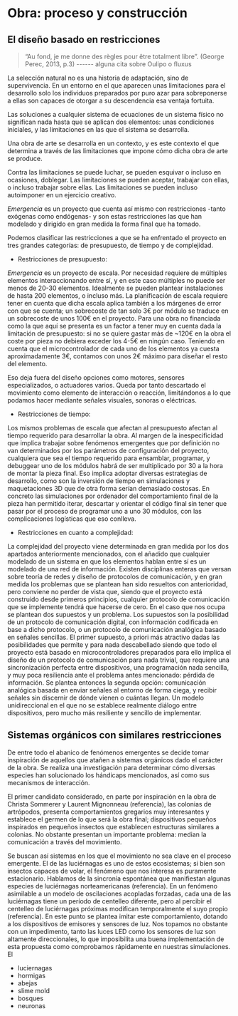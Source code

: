 # Obra: proceso y construcción

## El diseño basado en restricciones

> “Au fond, je me donne des règles pour être totalment libre”. (George Perec, 2013, p.3) ------ alguna cita sobre Oulipo o fluxus

La selección natural no es una historia de adaptación, sino de supervivencia. En un entorno en el que aparecen unas limitaciones para el desarrollo solo los individuos preparados por puro azar para sobreponerse a ellas son capaces de otorgar a su descendencia esa ventaja fortuita.

Las soluciones a cualquier sistema de ecuaciones de un sistema físico no significan nada hasta que se aplican dos elementos: unas condiciones iniciales, y las limitaciones en las que el sistema se desarrolla.

Una obra de arte se desarrolla en un contexto, y es este contexto el que determina a través de las limitaciones que impone cómo dicha obra de arte se produce.

Contra las limitaciones se puede luchar, se pueden esquivar o incluso en ocasiones, doblegar. Las limitaciones se pueden aceptar, trabajar con ellas, o incluso trabajar sobre ellas. Las limitaciones se pueden incluso autoimponer en un ejercicio creativo.

_Emergencia_ es un proyecto que cuenta así mismo con restricciones -tanto exógenas como endógenas- y son estas restricciones las que han modelado y dirigido en gran medida la forma final que ha tomado.

Podemos clasificar las restricciones a que se ha enfrentado el proyecto en tres grandes categorías: de presupuesto, de tiempo y de complejidad.

- Restricciones de presupuesto:

_Emergencia_ es un proyecto de escala. Por necesidad requiere de múltiples elementos interaccionando entre sí, y en este caso múltiples no puede ser menos de 20-30 elementos. Idealmente se pueden plantear instalaciones de hasta 200 elementos, o incluso más. La planificación de escala requiere tener en cuenta que dicha escala aplica también a los márgenes de error con que se cuenta; un sobrecoste de tan solo 3€ por módulo se traduce en un sobrecoste de unos 100€ en el proyecto. Para una obra no financiada como la que aquí se presenta es un factor a tener muy en cuenta dada la limitación de presupuesto: si no se quiere gastar más de ~120€ en la obra el coste por pieza no debiera exceder los 4-5€ en ningún caso. Teniendo en cuenta que el microcontrolador de cada uno de los elementos ya cuesta aproximadamente 3€, contamos con unos 2€ máximo para diseñar el resto del elemento.

Eso deja fuera del diseño opciones como motores, sensores especializados, o actuadores varios. Queda por tanto descartado el movimiento como elemento de interacción o reacción, limitándonos a lo que podamos hacer mediante señales visuales, sonoras o eléctricas.

- Restricciones de tiempo:

Los mismos problemas de escala que afectan al presupuesto afectan al tiempo requerido para desarrollar la obra. Al margen de la inespecificidad que implica trabajar sobre fenómenos emergentes que por definición no van determinados por los parámetros de configuración del proyecto, cualquiera que sea el tiempo requerido para ensamblar, programar, y debuggear uno de los módulos habrá de ser multiplicado por 30 a la hora de montar la pieza final. Eso implica adoptar diversas estrategias de desarrollo, como son la inversión de tiempo en simulaciones y maquetaciones 3D que de otra forma serían demasiado costosas. En concreto las simulaciones por ordenador del comportamiento final de la pieza han permitido iterar, descartar y orientar el código final sin tener que pasar por el proceso de programar uno a uno 30 módulos, con las complicaciones logísticas que eso conlleva.

- Restricciones en cuanto a complejidad:

La complejidad del proyecto viene determinada en gran medida por los dos apartados anteriormente mencionados, con el añadido que cualquier modelado de un sistema en que los elementos hablan entre sí es un modelado de una red de información. Existen disciplinas enteras que versan sobre teoría de redes y diseño de protocolos de comunicación, y en gran medida los problemas que se plantean han sido resueltos con anterioridad, pero conviene no perder de vista que, siendo que el proyecto está construido desde primeros principios, cualquier protocolo de comunicación que se implemente tendrá que hacerse de cero. En el caso que nos ocupa se plantean dos supuestos y un problema. Los supuestos son la posibilidad de un protocolo de comunicación digital, con información codificada en base a dicho protocolo, o un protocolo de comunicación analógica basado en señales sencillas. El primer supuesto, a priori más atractivo dadas las posibilidades que permite y para nada descabellado siendo que todo el proyecto está basado en microcontroladores preparados para ello implica el diseño de un protocolo de comunicación para nada trivial, que requiere una sincronización perfecta entre dispositivos, una programación nada sencilla, y muy poca resiliencia ante el problema antes mencionado: pérdida de información. Se plantea entonces la segunda opción: comunicación analógica basada en enviar señales al entorno de forma ciega, y recibir señales sin discernir de dónde vienen o cuántas llegan. Un modelo unidireccional en el que no se establece realmente diálogo entre dispositivos, pero mucho más resiliente y sencillo de implementar.

## Sistemas orgánicos con similares restricciones

De entre todo el abanico de fenómenos emergentes se decide tomar inspiración de aquellos que atañen a sistemas orgánicos dado el carácter de la obra. Se realiza una investigación para determinar cómo diversas especies han solucionado los hándicaps mencionados, así como sus mecanismos de interacción.

El primer candidato considerado, en parte por inspiración en la obra de Christa Sommerer y Laurent Mignonneau (referencia), las colonias de artrópodos, presenta comportamientos gregarios muy interesantes y establece el germen de lo que será la obra final; dispositivos pequeños inspirados en pequeños insectos que establecen estructuras similares a colonias. No obstante presentan un importante problema: median la comunicación a través del movimiento.

Se buscan así sistemas en los que el movimiento no sea clave en el proceso emergente. El de las luciérnagas es uno de estos ecosistemas; si bien son insectos capaces de volar, el fenómeno que nos interesa es puramente estacionario. Hablamos de la sincronía espontánea que manifiestan algunas especies de luciérnagas norteamericanas (referencia). En un fenómeno asimilable a un modelo de oscilaciones acopladas forzadas, cada una de las luciérnagas tiene un período de centelleo diferente, pero al percibir el centelleo de luciérnagas próximas modifican temporalmente el suyo propio (referencia). En este punto se plantea imitar este comportamiento, dotando a los dispositivos de emisores y sensores de luz. Nos topamos no obstante con un impedimento, tanto las luces LED como los sensores de luz son altamente direccionales, lo que imposibilita una buena implementación de esta propuesta como comprobamos rápidamente en nuestras simulaciones. El

- luciernagas
- hormigas
- abejas
- slime mold
- bosques
- neuronas




